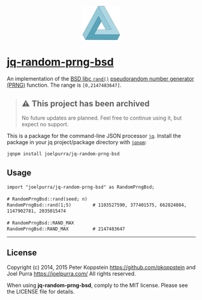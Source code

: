 <p align="center">
  <a href="https://github.com/joelpurra/jqnpm"><img src="https://raw.githubusercontent.com/joelpurra/jqnpm/master/resources/logotype/penrose-triangle.svg?sanitize=true" alt="jqnpm logotype, a Penrose triangle" width="100" border="0" /></a>
</p>

# [jq-random-prng-bsd](https://github.com/joelpurra/jq-random-prng-bsd)

An implementation of the [BSD libc `rand()`](https://rosettacode.org/wiki/Linear_congruential_generator) [pseudorandom number generator (PRNG)](https://en.wikipedia.org/wiki/Pseudorandom_number_generator) function. The range is `[0,2147483647]`.



> ## ⚠️ This project has been archived
>
> No future updates are planned. Feel free to continue using it, but expect no support.



This is a package for the command-line JSON processor [`jq`](https://stedolan.github.io/jq/). Install the package in your jq project/package directory with [`jqnpm`](https://github.com/joelpurra/jqnpm):

```bash
jqnpm install joelpurra/jq-random-prng-bsd
```



## Usage


```jq
import "joelpurra/jq-random-prng-bsd" as RandomPrngBsd;

# RandomPrngBsd::rand(seed; n)
RandomPrngBsd::rand(1;5)		# 1103527590, 377401575, 662824084, 1147902781, 2035015474

# RandomPrngBsd::RAND_MAX
RandomPrngBsd::RAND_MAX			# 2147483647
```



---

## License
Copyright (c) 2014, 2015 Peter Koppstein <https://github.com/pkoppstein> and Joel Purra <https://joelpurra.com/>
All rights reserved.

When using **jq-random-prng-bsd**, comply to the MIT license. Please see the LICENSE file for details.
